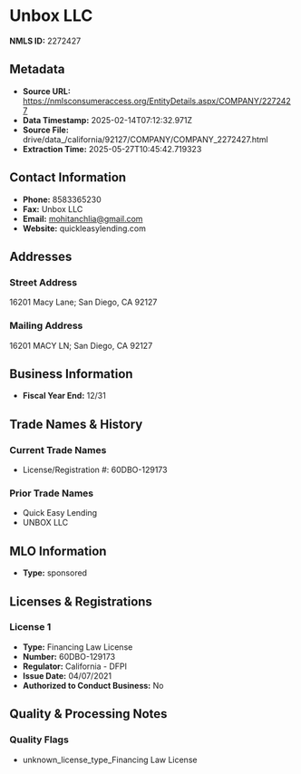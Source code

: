 # Unbox LLC

**NMLS ID:** 2272427

## Metadata
- **Source URL:** https://nmlsconsumeraccess.org/EntityDetails.aspx/COMPANY/2272427
- **Data Timestamp:** 2025-02-14T07:12:32.971Z
- **Source File:** drive/data_/california/92127/COMPANY/COMPANY_2272427.html
- **Extraction Time:** 2025-05-27T10:45:42.719323

## Contact Information
- **Phone:** 8583365230
- **Fax:** Unbox LLC
- **Email:** mohitanchlia@gmail.com
- **Website:** quickleasylending.com

## Addresses
### Street Address
16201 Macy Lane; San Diego, CA 92127

### Mailing Address
16201 MACY LN; San Diego, CA 92127

## Business Information
- **Fiscal Year End:** 12/31

## Trade Names & History
### Current Trade Names
- License/Registration #: 60DBO-129173

### Prior Trade Names
- Quick Easy Lending
- UNBOX LLC

## MLO Information
- **Type:** sponsored

## Licenses & Registrations

### License 1
- **Type:** Financing Law License
- **Number:** 60DBO-129173
- **Regulator:** California - DFPI
- **Issue Date:** 04/07/2021
- **Authorized to Conduct Business:** No

## Quality & Processing Notes
### Quality Flags
- unknown_license_type_Financing Law License
